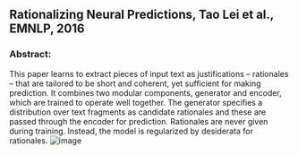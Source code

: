 
## Rationalizing Neural Predictions, Tao Lei et al., EMNLP, 2016
### Abstract:
 
This paper learns to extract pieces of input text as justifications – rationales – that are tailored to be short and coherent,
yet sufficient for making prediction. It combines two modular components, generator and encoder, which are trained to operate 
well together. The generator specifies a distribution over text fragments as candidate rationales and these are passed through
the encoder for prediction. Rationales are never given during training. Instead, the model is regularized by desiderata for 
rationales.
![image](https://user-images.githubusercontent.com/6012792/28242041-5fea33de-696f-11e7-99e7-1385e1d291fc.png)


